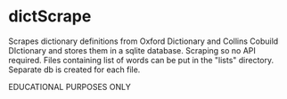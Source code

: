 # dictScrape

Scrapes dictionary definitions from Oxford Dictionary and Collins Cobuild DIctionary and stores them in a sqlite database. Scraping so no API required. Files containing list of words can be put in the "lists" directory. Separate db is created for each file.

EDUCATIONAL PURPOSES ONLY

